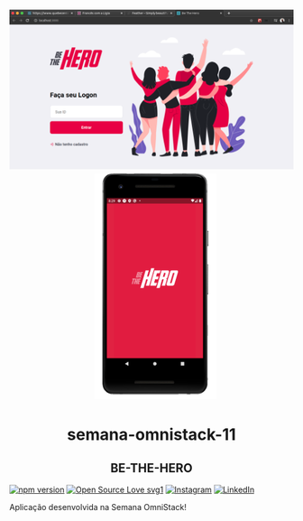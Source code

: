 <h1 align="center">
  <img alt="beTheHero" src=".github/logo.png" width="600px"  />
    &nbsp;
  <img alt="bethehero mobile" src=".github/phone.png" height="400px" />
</h1>

<h1 align="center"> semana-omnistack-11 </h1>

<h2 align="center">BE-THE-HERO</h2>
  
  [![npm version](https://badgen.net/npm/v/sequelize)](https://www.npmjs.com/package/sequelize)
  [![Open Source Love svg1](https://badges.frapsoft.com/os/v1/open-source.svg?v=103)](https://opensource.org/)
  [![Instagram](https://img.shields.io/badge/Instagram-%40black_3oy-purple)](https://www.instagram.com/black_3oy/)
  [![LinkedIn](https://img.shields.io/badge/LinkedIn-%40helitonoliveira-blue)](https://www.linkedin.com/in/helitonoliveira/)

  <p> Aplicação desenvolvida na Semana OmniStack!</p>

  <p align="center">
    

    
  </p>


